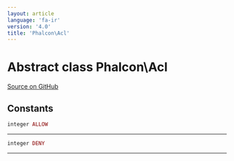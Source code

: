 ```yaml
---
layout: article
language: 'fa-ir'
version: '4.0'
title: 'Phalcon\Acl'
---
```

# Abstract class **Phalcon\Acl**

<a href="https://github.com/phalcon/cphalcon/tree/v4.0.0/phalcon/acl.zep" class="btn btn-default btn-sm">Source on GitHub</a>

## Constants

```php
integer ALLOW
```

* * *

```php
integer DENY
```

* * *